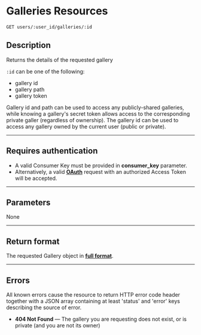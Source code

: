 # Galleries Resources

    GET users/:user_id/galleries/:id

## Description

Returns the details of the requested gallery

`:id` can be one of the following:

* gallery id
* gallery path
* gallery token

Gallery id and path can be used to access any publicly-shared galleries, while
knowing a gallery's secret token allows access to the corresponding private galler (regardless of ownership).
The gallery id can be used to access any gallery owned by the current user (public or private).

***

## Requires authentication
* A valid Consumer Key must be provided in **consumer_key** parameter.
* Alternatively, a valid **[OAuth][]** request with an authorized Access Token will be accepted.

***

## Parameters
None

***

## Return format
The requested Gallery object in **[full format][]**.

***

## Errors
All known errors cause the resource to return HTTP error code header together with a JSON array containing at least 'status' and 'error' keys describing the source of error.

- **404 Not Found** — The gallery you are requesting does not exist, or is private (and you are not its owner)

[OAuth]: https://github.com/500px/api-documentation/tree/master/authentication
[full format]: https://github.com/500px/api-documentation/blob/master/basics/formats_and_terms.md#full-format-3
